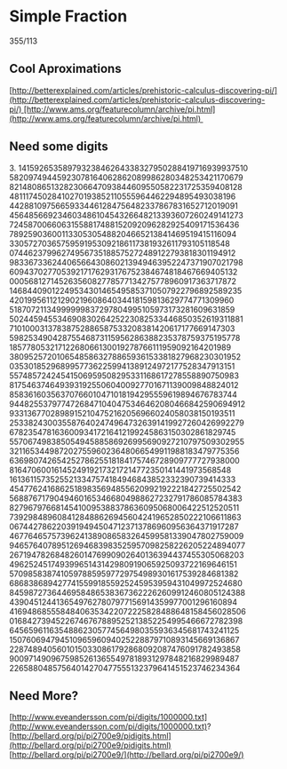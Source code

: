 # Simple Fraction

355/113

## Cool Aproximations

[http://betterexplained.com/articles/prehistoric-calculus-discovering-pi/](http://betterexplained.com/articles/prehistoric-calculus-discovering-pi/) [http://www.ams.org/featurecolumn/archive/pi.html](http://www.ams.org/featurecolumn/archive/pi.html) 

## Need some digits

3\. 14159265358979323846264338327950288419716939937510 58209749445923078164062862089986280348253421170679 82148086513282306647093844609550582231725359408128 48111745028410270193852110555964462294895493038196 44288109756659334461284756482337867831652712019091 45648566923460348610454326648213393607260249141273 72458700660631558817488152092096282925409171536436 78925903600113305305488204665213841469519415116094 33057270365759591953092186117381932611793105118548 07446237996274956735188575272489122793818301194912 98336733624406566430860213949463952247371907021798 60943702770539217176293176752384674818467669405132 00056812714526356082778577134275778960917363717872 14684409012249534301465495853710507922796892589235 42019956112129021960864034418159813629774771309960 51870721134999999837297804995105973173281609631859 50244594553469083026425223082533446850352619311881 71010003137838752886587533208381420617177669147303 59825349042875546873115956286388235378759375195778 18577805321712268066130019278766111959092164201989 38095257201065485863278865936153381827968230301952 03530185296899577362259941389124972177528347913151 55748572424541506959508295331168617278558890750983 81754637464939319255060400927701671139009848824012 85836160356370766010471018194295559619894676783744 94482553797747268471040475346462080466842590694912 93313677028989152104752162056966024058038150193511 25338243003558764024749647326391419927260426992279 67823547816360093417216412199245863150302861829745 55706749838505494588586926995690927210797509302955 32116534498720275596023648066549911988183479775356 63698074265425278625518184175746728909777727938000 81647060016145249192173217214772350141441973568548 16136115735255213347574184946843852332390739414333 45477624168625189835694855620992192221842725502542 56887671790494601653466804988627232791786085784383 82796797668145410095388378636095068006422512520511 73929848960841284886269456042419652850222106611863 06744278622039194945047123713786960956364371917287 46776465757396241389086583264599581339047802759009 94657640789512694683983525957098258226205224894077 26719478268482601476990902640136394437455305068203 49625245174939965143142980919065925093722169646151 57098583874105978859597729754989301617539284681382 68683868942774155991855925245953959431049972524680 84598727364469584865383673622262609912460805124388 43904512441365497627807977156914359977001296160894 41694868555848406353422072225828488648158456028506 01684273945226746767889525213852254995466672782398 64565961163548862305774564980355936345681743241125 15076069479451096596094025228879710893145669136867 22874894056010150330861792868092087476091782493858 90097149096759852613655497818931297848216829989487 22658804857564014270477555132379641451523746234364

## Need More?

[http://www.eveandersson.com/pi/digits/1000000.txt](http://www.eveandersson.com/pi/digits/1000000.txt)?  
[http://bellard.org/pi/pi2700e9/pidigits.html](http://bellard.org/pi/pi2700e9/pidigits.html)  
[http://bellard.org/pi/pi2700e9/](http://bellard.org/pi/pi2700e9/)